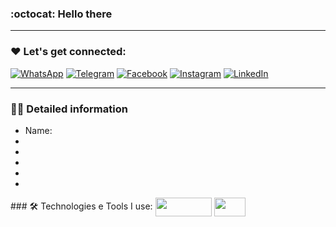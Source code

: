 ### :octocat: Hello there
<hr size = "5">

<!--

https://dev.to/andressasantos/tutorial-facil-de-customizacao-do-perfil-do-github-1igf
**regis-sousa/regis-sousa** is a ✨ _special_ ✨ repository because its `README.md` (this file) appears on your GitHub profile.

Here are some ideas to get you started:

- 🔭 I’m currently working on ...
- 🌱 I’m currently learning ...
- 👯 I’m looking to collaborate on ...
- 🤔 I’m looking for help with ...
- 💬 Ask me about ...
- 📫 How to reach me: ...
- 😄 Pronouns: ...
- ⚡ Fun fact: ...
-->
 
### ❤️ Let's get connected:

[![WhatsApp](https://img.shields.io/badge/WhatsApp-25D366?style=for-the-badge&logo=whatsapp&logoColor=white)](https://wa.me/558592164274)
[![Telegram](https://img.shields.io/badge/Telegram-2CA5E0?style=for-the-badge&logo=telegram&logoColor=white)](https://t.me/regissousa_me)
[![Facebook](https://img.shields.io/badge/Facebook-1877F2?style=for-the-badge&logo=facebook&logoColor=white)](https://www.facebook.com/sregiss)
[![Instagram](https://img.shields.io/badge/Instagram-E4405F?style=for-the-badge&logo=instagram&logoColor=white)](https://www.instagram.com/regissousa.me)
[![LinkedIn](https://img.shields.io/badge/LinkedIn-0077B5?style=for-the-badge&logo=linkedin&logoColor=white)](https://www.linkedin.com/in/regissousa/)

<hr>

<!--<img height="140em" src="https://github-readme-stats.vercel.app/api?username=regis-sousa&show_icons=true&theme=tokyonight"/> <img height="140em" src="https://github-readme-stats.vercel.app/api/top-langs/?username=regis-sousa&layout=compact&theme=tokyonight"/>
-->
### 🧘‍♂️ Detailed information
<ul>
 <li> Name: </li> 
 <li> </li>
 <li> </li>
 <li> </li>
 <li> </li>
 <li> </li>
</ul>
### 🛠️ Technologies e Tools I use:
<!-- https://dev.to/envoy_/150-badges-for-github-pnk -->
<img align="center" alt="" height="30" width="90" src="https://img.shields.io/badge/Python-14354C?style=for-the-badge&logo=python&logoColor=white"/> <img align="center" alt="" height="30" width="50" src="https://img.shields.io/badge/R-276DC3?style=for-the-badge&logo=r&logoColor=white"/>
